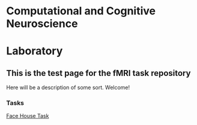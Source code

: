 # Computational and Cognitive Neuroscience
# Laboratory

## This is the test page for the fMRI task repository
Here will be a description of some sort. Welcome!

### Tasks

[Face House Task](./Face%20House%20Task.md)




 
